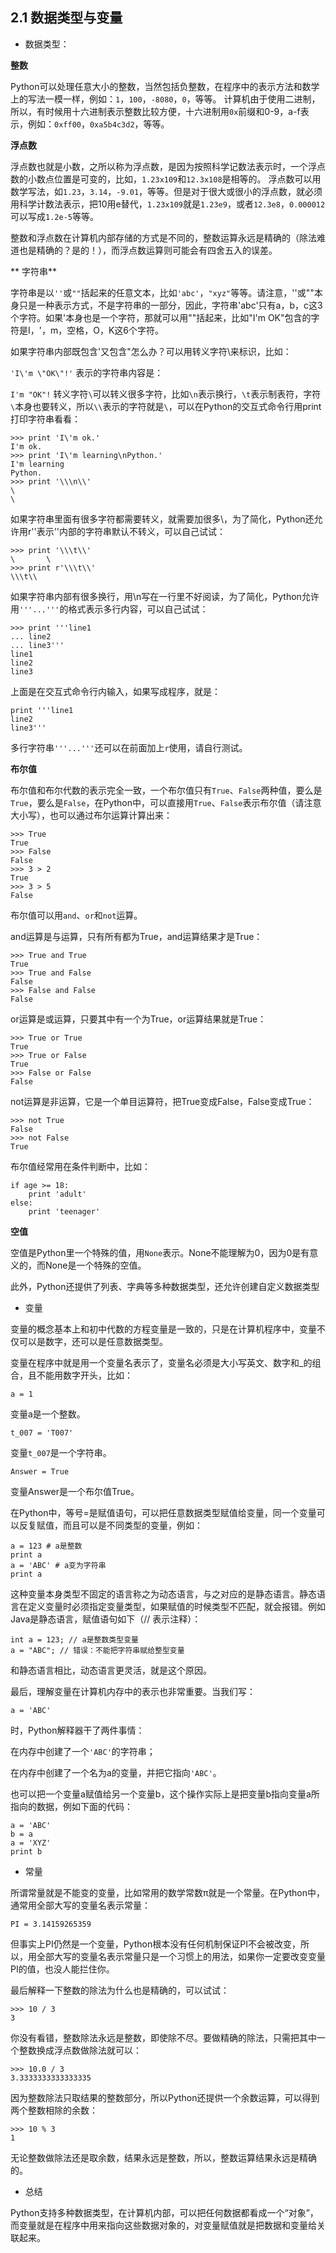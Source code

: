 ## 2.1 数据类型与变量

+ 数据类型：

 **整数**

Python可以处理任意大小的整数，当然包括负整数，在程序中的表示方法和数学上的写法一模一样，例如：`1`，`100`，`-8080`，`0`，等等。
计算机由于使用二进制，所以，有时候用十六进制表示整数比较方便，十六进制用`0x`前缀和0-9，a-f表示，例如：`0xff00`，`0xa5b4c3d2`，等等。

 **浮点数**

浮点数也就是小数，之所以称为浮点数，是因为按照科学记数法表示时，一个浮点数的小数点位置是可变的，比如，`1.23x109`和`12.3x108`是相等的。
浮点数可以用数学写法，如`1.23`，`3.14`，`-9.01`，等等。但是对于很大或很小的浮点数，就必须用科学计数法表示，把10用e替代，`1.23x109`就是`1.23e9`，或者`12.3e8`，`0.000012`可以写成`1.2e-5`等等。

整数和浮点数在计算机内部存储的方式是不同的，整数运算永远是精确的（除法难道也是精确的？是的！），而浮点数运算则可能会有四舍五入的误差。

 ** 字符串**

字符串是以`''`或`""`括起来的任意文本，比如`'abc'`，`"xyz"`等等。请注意，''或""本身只是一种表示方式，不是字符串的一部分，因此，字符串'abc'只有a，b，c这3个字符。如果'本身也是一个字符，那就可以用""括起来，比如"I'm OK"包含的字符是I，'，m，空格，O，K这6个字符。

如果字符串内部既包含'又包含"怎么办？可以用转义字符\来标识，比如：

`'I\'m \"OK\"!'`
表示的字符串内容是：

`I'm "OK"!`
转义字符`\`可以转义很多字符，比如`\n`表示换行，`\t`表示制表符，字符`\`本身也要转义，所以`\\`表示的字符就是`\`，可以在Python的交互式命令行用print打印字符串看看：
```
>>> print 'I\'m ok.'
I'm ok.
>>> print 'I\'m learning\nPython.'
I'm learning
Python.
>>> print '\\\n\\'
\
\
```
如果字符串里面有很多字符都需要转义，就需要加很多\，为了简化，Python还允许用r''表示''内部的字符串默认不转义，可以自己试试：
```
>>> print '\\\t\\'
\       \
>>> print r'\\\t\\'
\\\t\\
```
如果字符串内部有很多换行，用\n写在一行里不好阅读，为了简化，Python允许用`'''...'''`的格式表示多行内容，可以自己试试：
```
>>> print '''line1
... line2
... line3'''
line1
line2
line3
```
上面是在交互式命令行内输入，如果写成程序，就是：
```
print '''line1
line2
line3'''
```
多行字符串`'''...'''`还可以在前面加上`r`使用，请自行测试。

 **布尔值**

布尔值和布尔代数的表示完全一致，一个布尔值只有`True`、`False`两种值，要么是`True`，要么是`False`，在Python中，可以直接用`True`、`False`表示布尔值（请注意大小写），也可以通过布尔运算计算出来：
```
>>> True
True
>>> False
False
>>> 3 > 2
True
>>> 3 > 5
False
```
布尔值可以用`and`、`or`和`not`运算。

and运算是与运算，只有所有都为True，and运算结果才是True：
```
>>> True and True
True
>>> True and False
False
>>> False and False
False
```
or运算是或运算，只要其中有一个为True，or运算结果就是True：
```
>>> True or True
True
>>> True or False
True
>>> False or False
False
```
not运算是非运算，它是一个单目运算符，把True变成False，False变成True：
```
>>> not True
False
>>> not False
True
```
布尔值经常用在条件判断中，比如：
```
if age >= 18:
    print 'adult'
else:
    print 'teenager'
```

 **空值**

空值是Python里一个特殊的值，用`None`表示。None不能理解为0，因为0是有意义的，而None是一个特殊的空值。

此外，Python还提供了列表、字典等多种数据类型，还允许创建自定义数据类型

+ 变量

变量的概念基本上和初中代数的方程变量是一致的，只是在计算机程序中，变量不仅可以是数字，还可以是任意数据类型。

变量在程序中就是用一个变量名表示了，变量名必须是大小写英文、数字和_的组合，且不能用数字开头，比如：
```
a = 1
```
变量a是一个整数。
```
t_007 = 'T007'
```
变量`t_007`是一个字符串。
```
Answer = True
```
变量Answer是一个布尔值True。

在Python中，等号=是赋值语句，可以把任意数据类型赋值给变量，同一个变量可以反复赋值，而且可以是不同类型的变量，例如：
```
a = 123 # a是整数
print a
a = 'ABC' # a变为字符串
print a
```
这种变量本身类型不固定的语言称之为动态语言，与之对应的是静态语言。静态语言在定义变量时必须指定变量类型，如果赋值的时候类型不匹配，就会报错。例如Java是静态语言，赋值语句如下（// 表示注释）：
```
int a = 123; // a是整数类型变量
a = "ABC"; // 错误：不能把字符串赋给整型变量
```
和静态语言相比，动态语言更灵活，就是这个原因。

最后，理解变量在计算机内存中的表示也非常重要。当我们写：
```
a = 'ABC'
```

时，Python解释器干了两件事情：

在内存中创建了一个`'ABC'`的字符串；

在内存中创建了一个名为a的变量，并把它指向`'ABC'`。

也可以把一个变量a赋值给另一个变量b，这个操作实际上是把变量b指向变量a所指向的数据，例如下面的代码：
```
a = 'ABC'
b = a
a = 'XYZ'
print b
```

+ 常量

所谓常量就是不能变的变量，比如常用的数学常数π就是一个常量。在Python中，通常用全部大写的变量名表示常量：
```
PI = 3.14159265359
```
但事实上PI仍然是一个变量，Python根本没有任何机制保证PI不会被改变，所以，用全部大写的变量名表示常量只是一个习惯上的用法，如果你一定要改变变量PI的值，也没人能拦住你。

最后解释一下整数的除法为什么也是精确的，可以试试：
```
>>> 10 / 3
3
```
你没有看错，整数除法永远是整数，即使除不尽。要做精确的除法，只需把其中一个整数换成浮点数做除法就可以：
```
>>> 10.0 / 3
3.3333333333333335
```
因为整数除法只取结果的整数部分，所以Python还提供一个余数运算，可以得到两个整数相除的余数：
```
>>> 10 % 3
1
```
无论整数做除法还是取余数，结果永远是整数，所以，整数运算结果永远是精确的。

+ 总结

Python支持多种数据类型，在计算机内部，可以把任何数据都看成一个“对象”，而变量就是在程序中用来指向这些数据对象的，对变量赋值就是把数据和变量给关联起来。